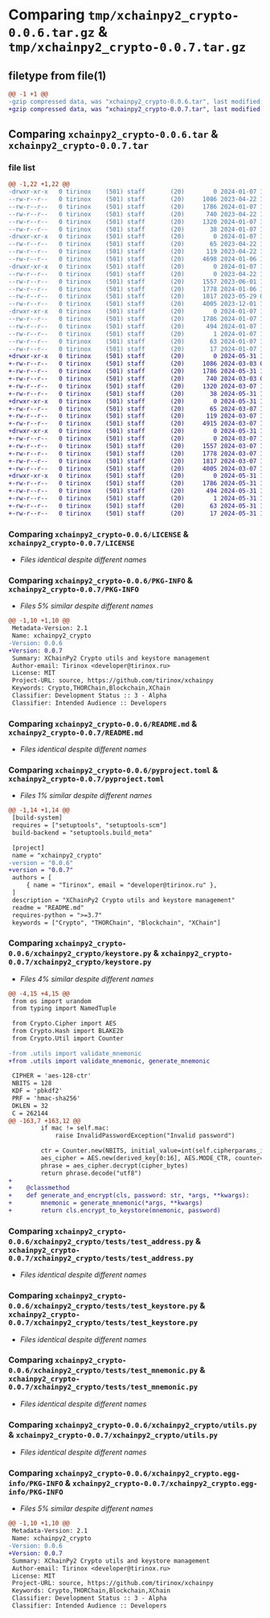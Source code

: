 # Comparing `tmp/xchainpy2_crypto-0.0.6.tar.gz` & `tmp/xchainpy2_crypto-0.0.7.tar.gz`

## filetype from file(1)

```diff
@@ -1 +1 @@
-gzip compressed data, was "xchainpy2_crypto-0.0.6.tar", last modified: Sun Jan  7 19:34:59 2024, max compression
+gzip compressed data, was "xchainpy2_crypto-0.0.7.tar", last modified: Fri May 31 14:22:53 2024, max compression
```

## Comparing `xchainpy2_crypto-0.0.6.tar` & `xchainpy2_crypto-0.0.7.tar`

### file list

```diff
@@ -1,22 +1,22 @@
-drwxr-xr-x   0 tirinox    (501) staff       (20)        0 2024-01-07 19:34:59.427456 xchainpy2_crypto-0.0.6/
--rw-r--r--   0 tirinox    (501) staff       (20)     1086 2023-04-22 16:09:04.000000 xchainpy2_crypto-0.0.6/LICENSE
--rw-r--r--   0 tirinox    (501) staff       (20)     1786 2024-01-07 19:34:59.427217 xchainpy2_crypto-0.0.6/PKG-INFO
--rw-r--r--   0 tirinox    (501) staff       (20)      740 2023-04-22 16:09:04.000000 xchainpy2_crypto-0.0.6/README.md
--rw-r--r--   0 tirinox    (501) staff       (20)     1320 2024-01-07 19:34:28.000000 xchainpy2_crypto-0.0.6/pyproject.toml
--rw-r--r--   0 tirinox    (501) staff       (20)       38 2024-01-07 19:34:59.427519 xchainpy2_crypto-0.0.6/setup.cfg
-drwxr-xr-x   0 tirinox    (501) staff       (20)        0 2024-01-07 19:34:59.424756 xchainpy2_crypto-0.0.6/xchainpy2_crypto/
--rw-r--r--   0 tirinox    (501) staff       (20)       65 2023-04-22 16:40:51.000000 xchainpy2_crypto-0.0.6/xchainpy2_crypto/__init__.py
--rw-r--r--   0 tirinox    (501) staff       (20)      119 2023-04-22 16:09:04.000000 xchainpy2_crypto-0.0.6/xchainpy2_crypto/keys.py
--rw-r--r--   0 tirinox    (501) staff       (20)     4698 2024-01-06 10:52:21.000000 xchainpy2_crypto-0.0.6/xchainpy2_crypto/keystore.py
-drwxr-xr-x   0 tirinox    (501) staff       (20)        0 2024-01-07 19:34:59.426420 xchainpy2_crypto-0.0.6/xchainpy2_crypto/tests/
--rw-r--r--   0 tirinox    (501) staff       (20)        0 2023-04-22 19:35:45.000000 xchainpy2_crypto-0.0.6/xchainpy2_crypto/tests/__init__.py
--rw-r--r--   0 tirinox    (501) staff       (20)     1557 2023-06-01 10:46:54.000000 xchainpy2_crypto-0.0.6/xchainpy2_crypto/tests/test_address.py
--rw-r--r--   0 tirinox    (501) staff       (20)     1778 2024-01-06 10:55:58.000000 xchainpy2_crypto-0.0.6/xchainpy2_crypto/tests/test_keystore.py
--rw-r--r--   0 tirinox    (501) staff       (20)     1817 2023-05-29 06:13:27.000000 xchainpy2_crypto-0.0.6/xchainpy2_crypto/tests/test_mnemonic.py
--rw-r--r--   0 tirinox    (501) staff       (20)     4005 2023-12-01 19:24:10.000000 xchainpy2_crypto-0.0.6/xchainpy2_crypto/utils.py
-drwxr-xr-x   0 tirinox    (501) staff       (20)        0 2024-01-07 19:34:59.426758 xchainpy2_crypto-0.0.6/xchainpy2_crypto.egg-info/
--rw-r--r--   0 tirinox    (501) staff       (20)     1786 2024-01-07 19:34:59.000000 xchainpy2_crypto-0.0.6/xchainpy2_crypto.egg-info/PKG-INFO
--rw-r--r--   0 tirinox    (501) staff       (20)      494 2024-01-07 19:34:59.000000 xchainpy2_crypto-0.0.6/xchainpy2_crypto.egg-info/SOURCES.txt
--rw-r--r--   0 tirinox    (501) staff       (20)        1 2024-01-07 19:34:59.000000 xchainpy2_crypto-0.0.6/xchainpy2_crypto.egg-info/dependency_links.txt
--rw-r--r--   0 tirinox    (501) staff       (20)       63 2024-01-07 19:34:59.000000 xchainpy2_crypto-0.0.6/xchainpy2_crypto.egg-info/requires.txt
--rw-r--r--   0 tirinox    (501) staff       (20)       17 2024-01-07 19:34:59.000000 xchainpy2_crypto-0.0.6/xchainpy2_crypto.egg-info/top_level.txt
+drwxr-xr-x   0 tirinox    (501) staff       (20)        0 2024-05-31 14:22:53.807603 xchainpy2_crypto-0.0.7/
+-rw-r--r--   0 tirinox    (501) staff       (20)     1086 2024-03-03 09:20:52.000000 xchainpy2_crypto-0.0.7/LICENSE
+-rw-r--r--   0 tirinox    (501) staff       (20)     1786 2024-05-31 14:22:53.807398 xchainpy2_crypto-0.0.7/PKG-INFO
+-rw-r--r--   0 tirinox    (501) staff       (20)      740 2024-03-03 09:20:52.000000 xchainpy2_crypto-0.0.7/README.md
+-rw-r--r--   0 tirinox    (501) staff       (20)     1320 2024-03-07 10:37:31.000000 xchainpy2_crypto-0.0.7/pyproject.toml
+-rw-r--r--   0 tirinox    (501) staff       (20)       38 2024-05-31 14:22:53.807634 xchainpy2_crypto-0.0.7/setup.cfg
+drwxr-xr-x   0 tirinox    (501) staff       (20)        0 2024-05-31 14:22:53.805559 xchainpy2_crypto-0.0.7/xchainpy2_crypto/
+-rw-r--r--   0 tirinox    (501) staff       (20)       65 2024-03-07 10:37:31.000000 xchainpy2_crypto-0.0.7/xchainpy2_crypto/__init__.py
+-rw-r--r--   0 tirinox    (501) staff       (20)      119 2024-03-07 10:37:31.000000 xchainpy2_crypto-0.0.7/xchainpy2_crypto/keys.py
+-rw-r--r--   0 tirinox    (501) staff       (20)     4915 2024-03-07 10:37:31.000000 xchainpy2_crypto-0.0.7/xchainpy2_crypto/keystore.py
+drwxr-xr-x   0 tirinox    (501) staff       (20)        0 2024-05-31 14:22:53.806793 xchainpy2_crypto-0.0.7/xchainpy2_crypto/tests/
+-rw-r--r--   0 tirinox    (501) staff       (20)        0 2024-03-07 10:37:31.000000 xchainpy2_crypto-0.0.7/xchainpy2_crypto/tests/__init__.py
+-rw-r--r--   0 tirinox    (501) staff       (20)     1557 2024-03-07 10:37:31.000000 xchainpy2_crypto-0.0.7/xchainpy2_crypto/tests/test_address.py
+-rw-r--r--   0 tirinox    (501) staff       (20)     1778 2024-03-07 10:37:31.000000 xchainpy2_crypto-0.0.7/xchainpy2_crypto/tests/test_keystore.py
+-rw-r--r--   0 tirinox    (501) staff       (20)     1817 2024-03-07 10:37:31.000000 xchainpy2_crypto-0.0.7/xchainpy2_crypto/tests/test_mnemonic.py
+-rw-r--r--   0 tirinox    (501) staff       (20)     4005 2024-03-07 10:37:31.000000 xchainpy2_crypto-0.0.7/xchainpy2_crypto/utils.py
+drwxr-xr-x   0 tirinox    (501) staff       (20)        0 2024-05-31 14:22:53.807031 xchainpy2_crypto-0.0.7/xchainpy2_crypto.egg-info/
+-rw-r--r--   0 tirinox    (501) staff       (20)     1786 2024-05-31 14:22:53.000000 xchainpy2_crypto-0.0.7/xchainpy2_crypto.egg-info/PKG-INFO
+-rw-r--r--   0 tirinox    (501) staff       (20)      494 2024-05-31 14:22:53.000000 xchainpy2_crypto-0.0.7/xchainpy2_crypto.egg-info/SOURCES.txt
+-rw-r--r--   0 tirinox    (501) staff       (20)        1 2024-05-31 14:22:53.000000 xchainpy2_crypto-0.0.7/xchainpy2_crypto.egg-info/dependency_links.txt
+-rw-r--r--   0 tirinox    (501) staff       (20)       63 2024-05-31 14:22:53.000000 xchainpy2_crypto-0.0.7/xchainpy2_crypto.egg-info/requires.txt
+-rw-r--r--   0 tirinox    (501) staff       (20)       17 2024-05-31 14:22:53.000000 xchainpy2_crypto-0.0.7/xchainpy2_crypto.egg-info/top_level.txt
```

### Comparing `xchainpy2_crypto-0.0.6/LICENSE` & `xchainpy2_crypto-0.0.7/LICENSE`

 * *Files identical despite different names*

### Comparing `xchainpy2_crypto-0.0.6/PKG-INFO` & `xchainpy2_crypto-0.0.7/PKG-INFO`

 * *Files 5% similar despite different names*

```diff
@@ -1,10 +1,10 @@
 Metadata-Version: 2.1
 Name: xchainpy2_crypto
-Version: 0.0.6
+Version: 0.0.7
 Summary: XChainPy2 Crypto utils and keystore management
 Author-email: Tirinox <developer@tirinox.ru>
 License: MIT
 Project-URL: source, https://github.com/tirinox/xchainpy
 Keywords: Crypto,THORChain,Blockchain,XChain
 Classifier: Development Status :: 3 - Alpha
 Classifier: Intended Audience :: Developers
```

### Comparing `xchainpy2_crypto-0.0.6/README.md` & `xchainpy2_crypto-0.0.7/README.md`

 * *Files identical despite different names*

### Comparing `xchainpy2_crypto-0.0.6/pyproject.toml` & `xchainpy2_crypto-0.0.7/pyproject.toml`

 * *Files 1% similar despite different names*

```diff
@@ -1,14 +1,14 @@
 [build-system]
 requires = ["setuptools", "setuptools-scm"]
 build-backend = "setuptools.build_meta"
 
 [project]
 name = "xchainpy2_crypto"
-version = "0.0.6"
+version = "0.0.7"
 authors = [
     { name = "Tirinox", email = "developer@tirinox.ru" },
 ]
 description = "XChainPy2 Crypto utils and keystore management"
 readme = "README.md"
 requires-python = ">=3.7"
 keywords = ["Crypto", "THORChain", "Blockchain", "XChain"]
```

### Comparing `xchainpy2_crypto-0.0.6/xchainpy2_crypto/keystore.py` & `xchainpy2_crypto-0.0.7/xchainpy2_crypto/keystore.py`

 * *Files 4% similar despite different names*

```diff
@@ -4,15 +4,15 @@
 from os import urandom
 from typing import NamedTuple
 
 from Crypto.Cipher import AES
 from Crypto.Hash import BLAKE2b
 from Crypto.Util import Counter
 
-from .utils import validate_mnemonic
+from .utils import validate_mnemonic, generate_mnemonic
 
 CIPHER = 'aes-128-ctr'
 NBITS = 128
 KDF = 'pbkdf2'
 PRF = 'hmac-sha256'
 DKLEN = 32
 C = 262144
@@ -163,7 +163,12 @@
         if mac != self.mac:
             raise InvalidPasswordException("Invalid password")
 
         ctr = Counter.new(NBITS, initial_value=int(self.cipherparams_iv, 16))
         aes_cipher = AES.new(derived_key[0:16], AES.MODE_CTR, counter=ctr)
         phrase = aes_cipher.decrypt(cipher_bytes)
         return phrase.decode("utf8")
+
+    @classmethod
+    def generate_and_encrypt(cls, password: str, *args, **kwargs):
+        mnemonic = generate_mnemonic(*args, **kwargs)
+        return cls.encrypt_to_keystore(mnemonic, password)
```

### Comparing `xchainpy2_crypto-0.0.6/xchainpy2_crypto/tests/test_address.py` & `xchainpy2_crypto-0.0.7/xchainpy2_crypto/tests/test_address.py`

 * *Files identical despite different names*

### Comparing `xchainpy2_crypto-0.0.6/xchainpy2_crypto/tests/test_keystore.py` & `xchainpy2_crypto-0.0.7/xchainpy2_crypto/tests/test_keystore.py`

 * *Files identical despite different names*

### Comparing `xchainpy2_crypto-0.0.6/xchainpy2_crypto/tests/test_mnemonic.py` & `xchainpy2_crypto-0.0.7/xchainpy2_crypto/tests/test_mnemonic.py`

 * *Files identical despite different names*

### Comparing `xchainpy2_crypto-0.0.6/xchainpy2_crypto/utils.py` & `xchainpy2_crypto-0.0.7/xchainpy2_crypto/utils.py`

 * *Files identical despite different names*

### Comparing `xchainpy2_crypto-0.0.6/xchainpy2_crypto.egg-info/PKG-INFO` & `xchainpy2_crypto-0.0.7/xchainpy2_crypto.egg-info/PKG-INFO`

 * *Files 5% similar despite different names*

```diff
@@ -1,10 +1,10 @@
 Metadata-Version: 2.1
 Name: xchainpy2_crypto
-Version: 0.0.6
+Version: 0.0.7
 Summary: XChainPy2 Crypto utils and keystore management
 Author-email: Tirinox <developer@tirinox.ru>
 License: MIT
 Project-URL: source, https://github.com/tirinox/xchainpy
 Keywords: Crypto,THORChain,Blockchain,XChain
 Classifier: Development Status :: 3 - Alpha
 Classifier: Intended Audience :: Developers
```

